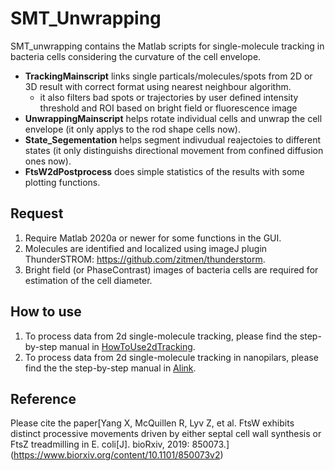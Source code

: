 # **SMT_Unwrapping**
SMT_unwrapping contains the Matlab scripts for single-molecule tracking in bacteria cells considering the curvature of the cell envelope.
- **TrackingMainscript** links single particals/molecules/spots from 2D or 3D result with correct format using nearest neighbour algorithm.
  - it also filters bad spots or trajectories by user defined intensity threshold and ROI based on bright field or fluorescence image
- **UnwrappingMainscript** helps rotate individual cells and unwrap the cell envelope (it only applys to the rod shape cells now).
- **State_Segementation** helps segment indivudual reajectoies to different states (it only distinguishs directional movement from confined diffusion ones now).
- **FtsW2dPostprocess** does simple statistics of the results with some plotting functions.

## Request
  1. Require Matlab 2020a or newer for some functions in the GUI.
  2. Molecules are identified and localized using imageJ plugin ThunderSTROM: https://github.com/zitmen/thunderstorm.
  3. Bright field (or PhaseContrast) images of bacteria cells are required for estimation of the cell diameter.
  
## How to use
  1. To process data from 2d single-molecule tracking, please find the step-by-step manual in [HowToUse2dTracking](HowToUse2dTracking.md).
  2. To process data from 2d single-molecule tracking in nanopilars, please find the the step-by-step manual in [Alink]().
## Reference 
Please cite the paper[Yang X, McQuillen R, Lyv Z, et al. FtsW exhibits distinct processive movements driven by either septal cell wall synthesis or FtsZ treadmilling in E. coli[J]. bioRxiv, 2019: 850073.] (https://www.biorxiv.org/content/10.1101/850073v2)


